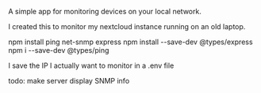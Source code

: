 A simple app for monitoring devices on your local network.

I created this to monitor my nextcloud instance running on an old laptop.

npm install ping net-snmp express
npm install --save-dev @types/express
npm i --save-dev @types/ping

I save the IP I actually want to monitor in a .env file

todo: make server display SNMP info